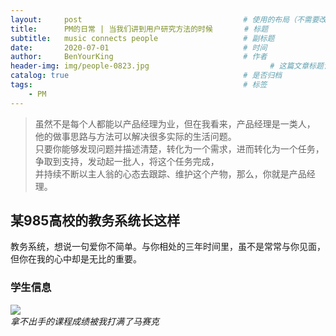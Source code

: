 ```yaml
---
layout:     post                                    # 使用的布局（不需要改）
title:      PM的日常 | 当我们讲到用户研究方法的时候       # 标题 
subtitle:   music connects people                   # 副标题
date:       2020-07-01                              # 时间
author:     BenYourKing                             # 作者
header-img: img/people-0823.jpg                           # 这篇文章标题背景图片
catalog: true                                       # 是否归档
tags:                                               # 标签
    - PM
---
```

            
            
>虽然不是每个人都能以产品经理为业，但在我看来，产品经理是一类人，                   
>他的做事思路与方法可以解决很多实际的生活问题。                    
>只要你能够发现问题并描述清楚，转化为一个需求，进而转化为一个任务，             
>争取到支持，发动起一批人，将这个任务完成，              
>并持续不断以主人翁的心态去跟踪、维护这个产物，那么，你就是产品经理。                         


## 某985高校的教务系统长这样

教务系统，想说一句爱你不简单。与你相处的三年时间里，虽不是常常与你见面，但你在我的心中却是无比的重要。
### 学生信息             
![](https://i.bmp.ovh/imgs/2020/06/720f245626f61a9f.png)           
*拿不出手的课程成绩被我打满了马赛克*             
